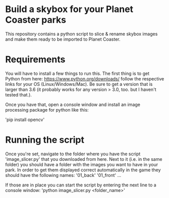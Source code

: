 # Build a skybox for your Planet Coaster parks
This repository contains a python script to slice &amp; rename skybox images and make them ready to be imported to Planet Coaster.

# Requirements
You will have to install a few things to run this. The first thing is to get Python from here: https://www.python.org/downloads/ follow the respective links for your OS (Linux/Windows/Mac). Be sure to get a version that is larger than 3.6 (it probably works for any version > 3.0, too. but I haven't tested that.).

Once you have that, open a console window and install an image processing package for python like this:

'pip install opencv'


# Running the script
Once you're set, navigate to the folder where you have the script 'image_slicer.py' that you downloaded from here.
Next to it (i.e. in the same folder) you should have a folder with the images you want to have in your park. In order to get them displayed correct automatically in the game they should have the following names:
'01_back'
'01_front'
...

If those are in place you can start the script by entering the next line to a console window:
'python image_slicer.py <folder_name>'
